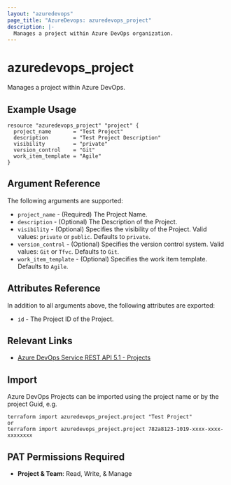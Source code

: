 ```yaml
---
layout: "azuredevops"
page_title: "AzureDevops: azuredevops_project"
description: |-
  Manages a project within Azure DevOps organization.
---
```


# azuredevops_project
Manages a project within Azure DevOps.

## Example Usage

```hcl
resource "azuredevops_project" "project" {
  project_name       = "Test Project"
  description        = "Test Project Description"
  visibility         = "private"
  version_control    = "Git"
  work_item_template = "Agile"
}
```

## Argument Reference

The following arguments are supported:

* `project_name` - (Required) The Project Name.
* `description` - (Optional) The Description of the Project.
* `visibility` - (Optional) Specifies the visibility of the Project. Valid values: `private` or `public`. Defaults to `private`.
* `version_control` - (Optional) Specifies the version control system. Valid values: `Git` or `Tfvc`. Defaults to `Git`.
* `work_item_template` - (Optional) Specifies the work item template. Defaults to `Agile`.

## Attributes Reference

In addition to all arguments above, the following attributes are exported:

* `id` - The Project ID of the Project.

## Relevant Links
* [Azure DevOps Service REST API 5.1 - Projects](https://docs.microsoft.com/en-us/rest/api/azure/devops/core/projects?view=azure-devops-rest-5.1)

## Import
Azure DevOps Projects can be imported using the project name or by the project Guid, e.g.

```
terraform import azuredevops_project.project "Test Project"
or
terraform import azuredevops_project.project 782a8123-1019-xxxx-xxxx-xxxxxxxx
```

## PAT Permissions Required

- **Project & Team**: Read, Write, & Manage